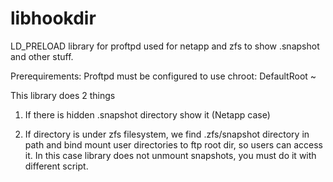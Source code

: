 libhookdir
==========

LD_PRELOAD library for proftpd used for netapp and zfs to show .snapshot and other stuff.

Prerequirements:
Proftpd must be configured to use chroot:
DefaultRoot ~

This library does 2 things

1. If there is hidden .snapshot directory show it (Netapp case)

2. If directory is under zfs filesystem, we find .zfs/snapshot directory in path and bind mount user directories to ftp root dir, so users can access it.
In this case library does not unmount snapshots, you must do it with different script.
